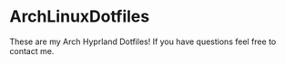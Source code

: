 # ArchLinuxDotfiles
These are my Arch Hyprland Dotfiles!
If you have questions feel free to contact me.
